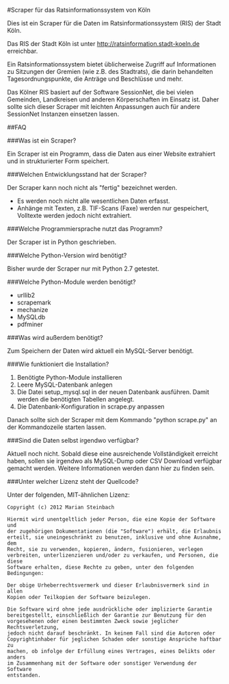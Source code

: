 #Scraper für das Ratsinformationssystem von Köln

Dies ist ein Scraper für die Daten im Ratsinformationssystem (RIS) der Stadt Köln.

Das RIS der Stadt Köln ist unter http://ratsinformation.stadt-koeln.de erreichbar.

Ein Ratsinformationssystem bietet üblicherweise Zugriff auf Informationen zu Sitzungen der Gremien 
(wie z.B. des Stadtrats), die darin behandelten Tagesordnungspunkte, die Anträge 
und Beschlüsse und mehr.

Das Kölner RIS basiert auf der Software SessionNet, die bei vielen Gemeinden, Landkreisen und anderen 
Körperschaften im Einsatz ist. Daher sollte sich dieser Scraper mit leichten Anpassungen auch für andere
SessionNet Instanzen einsetzen lassen.

##FAQ

###Was ist ein Scraper?

Ein Scraper ist ein Programm, dass die Daten aus einer Website extrahiert und in strukturierter Form speichert.

###Welchen Entwicklungsstand hat der Scraper?

Der Scraper kann noch nicht als "fertig" bezeichnet werden.

* Es werden noch nicht alle wesentlichen Daten erfasst.
* Anhänge mit Texten, z.B. TIF-Scans (Faxe) werden nur gespeichert, Volltexte werden jedoch nicht extrahiert.

###Welche Programmiersprache nutzt das Programm?

Der Scraper ist in Python geschrieben.

###Welche Python-Version wird benötigt?

Bisher wurde der Scraper nur mit Python 2.7 getestet.

###Welche Python-Module werden benötigt?

* urllib2
* scrapemark
* mechanize
* MySQLdb
* pdfminer

###Was wird außerdem benötigt?

Zum Speichern der Daten wird aktuell ein MySQL-Server benötigt.

###Wie funktioniert die Installation?

1. Benötigte Python-Module installieren
2. Leere MySQL-Datenbank anlegen
3. Die Datei setup_mysql.sql in der neuen Datenbank ausführen. Damit werden die benötigten Tabellen angelegt.
4. Die Datenbank-Konfiguration in scrape.py anpassen

Danach sollte sich der Scraper mit dem Kommando "python scrape.py" an der Kommandozeile starten lassen.

###Sind die Daten selbst irgendwo verfügbar?

Aktuell noch nicht. Sobald diese eine ausreichende Vollständigkeit erreicht haben, sollen sie irgendwo als MySQL-Dump oder
CSV Download verfügbar gemacht werden. Weitere Informationen werden dann hier zu finden sein.

###Unter welcher Lizenz steht der Quellcode?

Unter der folgenden, MIT-ähnlichen Lizenz:

    Copyright (c) 2012 Marian Steinbach

    Hiermit wird unentgeltlich jeder Person, die eine Kopie der Software und 
    der zugehörigen Dokumentationen (die "Software") erhält, die Erlaubnis 
    erteilt, sie uneingeschränkt zu benutzen, inklusive und ohne Ausnahme, dem
    Recht, sie zu verwenden, kopieren, ändern, fusionieren, verlegen 
    verbreiten, unterlizenzieren und/oder zu verkaufen, und Personen, die diese 
    Software erhalten, diese Rechte zu geben, unter den folgenden Bedingungen:
    
    Der obige Urheberrechtsvermerk und dieser Erlaubnisvermerk sind in allen 
    Kopien oder Teilkopien der Software beizulegen.
    
    Die Software wird ohne jede ausdrückliche oder implizierte Garantie 
    bereitgestellt, einschließlich der Garantie zur Benutzung für den
    vorgesehenen oder einen bestimmten Zweck sowie jeglicher Rechtsverletzung, 
    jedoch nicht darauf beschränkt. In keinem Fall sind die Autoren oder 
    Copyrightinhaber für jeglichen Schaden oder sonstige Ansprüche haftbar zu 
    machen, ob infolge der Erfüllung eines Vertrages, eines Delikts oder anders 
    im Zusammenhang mit der Software oder sonstiger Verwendung der Software 
    entstanden.
    
